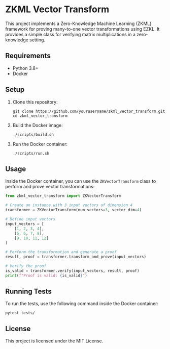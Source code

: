 
# ZKML Vector Transform

This project implements a Zero-Knowledge Machine Learning (ZKML) framework for proving many-to-one vector transformations using EZKL. It provides a simple class for verifying matrix multiplications in a zero-knowledge setting.

## Requirements

- Python 3.8+
- Docker

## Setup

1. Clone this repository:
   ```
   git clone https://github.com/yourusername/zkml_vector_transform.git
   cd zkml_vector_transform
   ```

2. Build the Docker image:
   ```
   ./scripts/build.sh
   ```

3. Run the Docker container:
   ```
   ./scripts/run.sh
   ```

## Usage

Inside the Docker container, you can use the `ZKVectorTransform` class to perform and prove vector transformations:

```python
from zkml_vector_transform import ZKVectorTransform

# Create an instance with 3 input vectors of dimension 4
transformer = ZKVectorTransform(num_vectors=3, vector_dim=4)

# Define input vectors
input_vectors = [
    [1, 2, 3, 4],
    [5, 6, 7, 8],
    [9, 10, 11, 12]
]

# Perform the transformation and generate a proof
result, proof = transformer.transform_and_prove(input_vectors)

# Verify the proof
is_valid = transformer.verify(input_vectors, result, proof)
print(f"Proof is valid: {is_valid}")
```

## Running Tests

To run the tests, use the following command inside the Docker container:

```
pytest tests/
```

## License

This project is licensed under the MIT License.
